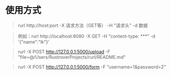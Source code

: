 # 使用方式
> rurl http://host:port -X 请求方法（GET等） -H "请求头" -d 数据

> 例如：rurl http://localhost:8080 -X GET -H "content-type: ***" -d '{"name":"lk"}'

> rurl -X POST http://127.0.0.1:5000/upload -F "file=@/Users/RustroverProjects/rurl/README.md" 
 
> rurl -X POST http://127.0.0.1:5000/form -F "username=1&password=2" 

